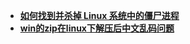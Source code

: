 * [**如何找到并杀掉 Linux 系统中的僵尸进程**](/System%20Release/Linux/question/如何找到并杀掉%20Linux%20系统中的僵尸进程/README)  
* [**win的zip在linux下解压后中文乱码问题**](/System%20Release/Linux/question/win的zip在linux下解压后中文乱码问题/README)  

